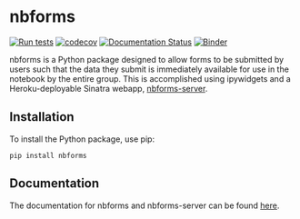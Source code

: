 # nbforms

[![Run tests](https://github.com/chrispyles/nbforms/actions/workflows/run-tests.yml/badge.svg)](https://github.com/chrispyles/nbforms/actions/workflows/run-tests.yml)
[![codecov](https://codecov.io/github/chrispyles/nbforms/graph/badge.svg?token=GK2LAP9034)](https://codecov.io/github/chrispyles/nbforms)
[![Documentation Status](https://readthedocs.org/projects/nbforms/badge/?version=latest)](https://nbforms.readthedocs.io/en/latest/?badge=latest)
[![Binder](https://mybinder.org/badge_logo.svg)](https://mybinder.org/v2/gh/chrispyles/nbforms/main?filepath=demo%2Fdemo.ipynb)

nbforms is a Python package designed to allow forms to be submitted by users such that the data they submit is immediately available for use in the notebook by the entire group. This is accomplished using ipywidgets and a Heroku-deployable Sinatra webapp, [nbforms-server](https://github.com/chrispyles/nbforms-server).

## Installation

To install the Python package, use pip:

```
pip install nbforms
```

## Documentation

The documentation for nbforms and nbforms-server can be found [here](https://nbforms.readthedocs.io/).
